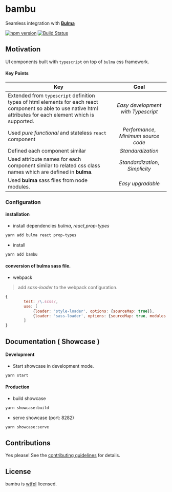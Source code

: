 # bambu

Seamless integration with [**Bulma**](https://bulma.io/)

[![npm version](https://badge.fury.io/js/bambu.svg)](https://badge.fury.io/js/bambu)
[![Build Status](https://travis-ci.org/wasabi-io/bambu.svg?branch=master)](https://travis-ci.org/wasabi-io/bambu)

## Motivation

UI components built with `typescript` on top of `bulma` css framework.

#### Key Points

| Key   | Goal          |
| ------------- |:-------------:|
| Extended from `typescript` definition types of html elements for each react component so able to use native html attributes for each element which is supported.     | *Easy development with Typescript* |
| Used *pure functional* and stateless `react` component  | *Performance*, *Minimum source code* |
| Defined each component similar      | *Standardization* |
| Used attribute names for each component similar to related css class names which are defined in **bulma**.| *Standardization*, *Simplicity* |
| Used **bulma** sass files from node modules.| *Easy upgradable* |


### Configuration

#### installation

* install dependencies *bulma*, *react*,*prop-types*
```bash
yarn add bulma react prop-types
```

* install
```bash
yarn add bambu
```

#### conversion of **bulma** sass file.

* webpack
> add *sass-loader* to the webpack configuration.

```javascript
{
        test: /\.scss/,
        use: [
            {loader: 'style-loader', options: {sourceMap: true}},
            {loader: 'sass-loader', options: {sourceMap: true, modules: true}}
        ]
}
```

## Documentation ( Showcase )

#### Development

* Start showcase in development mode.
```bash
yarn start
```

#### Production

* build showcase
```bash
yarn showcase:build
```

* serve showcase (port: 8282)
```bash
yarn showcase:serve
```

## Contributions

Yes please! See the [contributing guidelines](./Contributing.md) for details.

## License

bambu is [wtfpl](http://www.wtfpl.net/) licensed.
